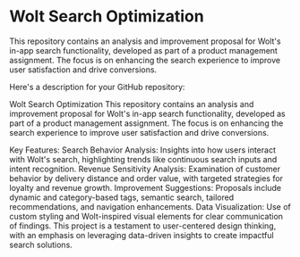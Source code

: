# Wolt Search Optimization
This repository contains an analysis and improvement proposal for Wolt's in-app search functionality, developed as part of a product management assignment. The focus is on enhancing the search experience to improve user satisfaction and drive conversions.


Here's a description for your GitHub repository:

Wolt Search Optimization
This repository contains an analysis and improvement proposal for Wolt's in-app search functionality, developed as part of a product management assignment. The focus is on enhancing the search experience to improve user satisfaction and drive conversions.

Key Features:
Search Behavior Analysis: Insights into how users interact with Wolt's search, highlighting trends like continuous search inputs and intent recognition.
Revenue Sensitivity Analysis: Examination of customer behavior by delivery distance and order value, with targeted strategies for loyalty and revenue growth.
Improvement Suggestions: Proposals include dynamic and category-based tags, semantic search, tailored recommendations, and navigation enhancements.
Data Visualization: Use of custom styling and Wolt-inspired visual elements for clear communication of findings.
This project is a testament to user-centered design thinking, with an emphasis on leveraging data-driven insights to create impactful search solutions.
